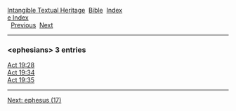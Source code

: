 [Intangible Textual Heritage](../../index)  [Bible](../index) 
[Index](index)   
[e Index](_e_)  
  [Previous](c03791)  [Next](c03793) 

------------------------------------------------------------------------

### &lt;ephesians&gt; 3 entries

[Act 19:28](../kjv/act019.htm#028)  
[Act 19:34](../kjv/act019.htm#034)  
[Act 19:35](../kjv/act019.htm#035)  

------------------------------------------------------------------------

[Next: ephesus (17)](c03793)
